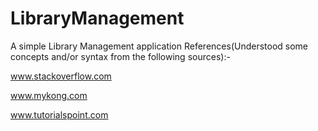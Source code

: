 # LibraryManagement
A simple Library Management application
References(Understood some concepts and/or syntax from the following sources):-

www.stackoverflow.com

www.mykong.com

www.tutorialspoint.com
